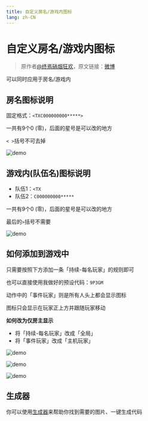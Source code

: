 ```yaml
---
title: 自定义房名/游戏内图标
lang: zh-CN
---
```


# 自定义房名/游戏内图标

> 原作者[@终焉硝烟狂欢](https://weibo.com/gunpowdermayhem)，原文链接：[微博](https://weibo.com/ttarticle/p/show?id=2309404416231540129893)

可以同时应用于房名/游戏内

## 房名图标说明

固定格式：`<TXC000000000*****>`

一共有9个0 (零)，后面的星号是可以改的地方

`< >`括号不可去掉

![demo](http://http.cdn.sylibs.com/workshop/docs/use_styler/be971962ly1g6yc0vzzffj20c104j3yz.jpg)

## 游戏内(队伍名)图标说明

* 队伍1：`<TX`
* 队伍2：`C000000000*****`

一共有9个0 (零)，后面的星号是可以改的地方

最后的`>`括号不需要

![demo](http://http.cdn.sylibs.com/workshop/docs/use_styler/be971962ly1g6yc3djv3hj20tt0agta2.jpg)

## ​如何添加到游戏中

只需要按照下方添加一条「持续-每名玩家」的规则即可

也可以直接使用我做好的预设代码：`9P3GM`

动作中的「事件玩家」则是所有人头上都会显示图标

图标只会显示在玩家正上方并跟随玩家移动

**如何改为仅房主显示**

* 将「持续-每名玩家」改成「全局」
* 将「事件玩家」改成「主机玩家」

![demo](http://http.cdn.sylibs.com/workshop/docs/use_styler/be971962ly1g6yc7xpmdvj20fw06jgm9.jpg)

![demo](http://http.cdn.sylibs.com/workshop/docs/use_styler/be971962ly1g6ycljc63rj20ex07jain.jpg)

![demo](http://http.cdn.sylibs.com/workshop/docs/use_styler/be971962ly1g6ycna5pnxj20g50eq14n.jpg)

## 生成器

你可以使用[生成器](https://ow-styler.owmod.net/)来帮助你找到需要的图片、一键生成代码